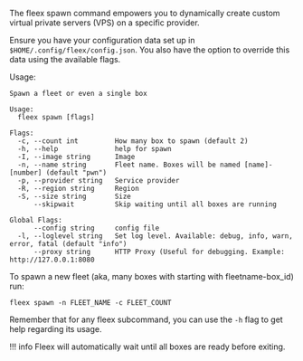 The fleex spawn command empowers you to dynamically create custom virtual private servers (VPS) on a specific provider. 

Ensure you have your configuration data set up in `$HOME/.config/fleex/config.json`. You also have the option to override this data using the available flags.


Usage:

```
Spawn a fleet or even a single box

Usage:
  fleex spawn [flags]

Flags:
  -c, --count int         How many box to spawn (default 2)
  -h, --help              help for spawn
  -I, --image string      Image
  -n, --name string       Fleet name. Boxes will be named [name]-[number] (default "pwn")
  -p, --provider string   Service provider
  -R, --region string     Region
  -S, --size string       Size
      --skipwait          Skip waiting until all boxes are running

Global Flags:
      --config string     config file
  -l, --loglevel string   Set log level. Available: debug, info, warn, error, fatal (default "info")
      --proxy string      HTTP Proxy (Useful for debugging. Example: http://127.0.0.1:8080
```

To spawn a new fleet (aka, many boxes with starting with fleetname-box_id) run:
```
fleex spawn -n FLEET_NAME -c FLEET_COUNT
```
Remember that for any fleex subcommand, you can use the `-h` flag to get help regarding its usage.

!!! info
    Fleex will automatically wait until all boxes are ready before exiting.